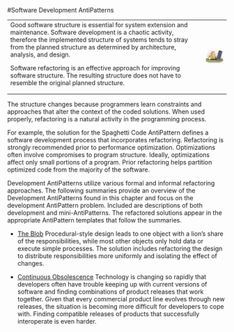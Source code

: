 #Software Development AntiPatterns

<table border="0">
<tr><td>
Good software structure is essential for system extension and maintenance. Software development is a chaotic activity, therefore the implemented structure of systems tends to stray from the planned structure as determined by architecture, analysis, and design.

Software refactoring is an effective approach for improving software structure.
The resulting structure does not have to resemble the original planned structure.
</td><td><img src="../../../images/anti-patterns/mang.jpg">
</table>
The structure changes because programmers learn constraints and approaches that alter the context of the coded solutions. When used properly, refactoring is a natural activity in the programming process.

For example, the solution for the Spaghetti Code AntiPattern defines a software development process that incorporates refactoring. Refactoring is strongly recommended prior to performance optimization. Optimizations often involve compromises to program structure. Ideally, optimizations affect only small portions of a program. Prior refactoring helps partition optimized code from the majority of the software.

Development AntiPatterns utilize various formal and informal refactoring approaches. The following summaries provide an overview of the Development AntiPatterns found in this chapter and focus on the development AntiPattern problem. Included are descriptions of both development and mini-AntiPatterns. The refactored solutions appear in the appropriate AntiPattern templates that follow the summaries.

 * <a href="the-blob.md">The Blob</a>
     Procedural-style design leads to one object with a lion’s share of the responsibilities, while most other objects only hold data or execute simple processes. The solution includes refactoring the design to distribute responsibilities more uniformly and isolating the effect of changes.

* <a href="continuous-obsolescence.md">Continuous Obsolescence</a>
   Technology is changing so rapidly that developers often have trouble keeping up with current versions of software and finding combinations of product releases that work together. Given that every commercial product line evolves through new releases, the situation is becoming more difficult for developers to cope with. Finding compatible releases of products that successfully interoperate is even harder.
